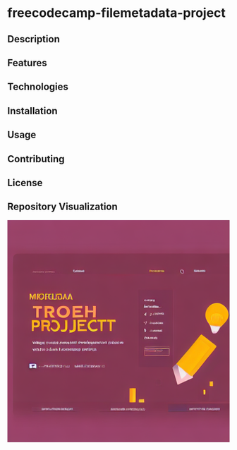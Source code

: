 # freecodecamp-filemetadata-project



## Description



## Features



## Technologies



## Installation



## Usage



## Contributing



## License


## Repository Visualization
![Repository Visualization](https://raw.githubusercontent.com/aliammari1/freecodecamp-filemetadata-project/main/assets/repo_image_freecodecamp-filemetadata-project.png)